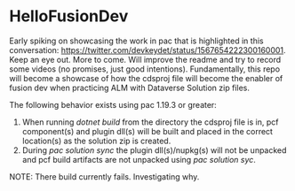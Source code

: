 # HelloFusionDev

Early spiking on showcasing the work in pac that is highlighted in this conversation: <https://twitter.com/devkeydet/status/1567654222300160001>.  Keep an eye out.  More to come.  Will improve the readme and try to record some videos (no promises, just good intentions).  Fundamentally, this repo will become a showcase of how the cdsproj file will become the enabler of fusion dev when practicing ALM with Dataverse Solution zip files.

The following behavior exists using pac 1.19.3 or greater:

1. When running _dotnet build_ from the directory the cdsproj file is in, pcf component(s) and plugin dll(s) will be built and placed in the correct location(s) as the solution zip is created.
1. During _pac solution sync_ the plugin dll(s)/nupkg(s) will not be unpacked and pcf build artifacts are not unpacked using _pac solution syc_.

NOTE: There build currently fails.  Investigating why.
